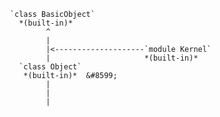                       `class BasicObject`
                        *(built-in)*
                              ^
                              |
                              |<--------------------`module Kernel`
                              |                     *(built-in)*
                        `class Object`     
                         *(built-in)*  &#8599;
                              |
                              |
                              |
